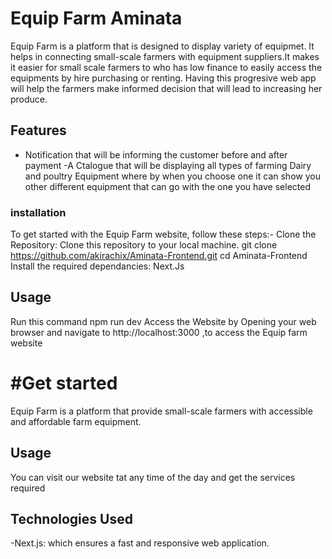 
# Equip Farm Aminata
Equip Farm is a platform that is designed to display variety of equipmet. It helps in connecting small-scale farmers with equipment suppliers.It makes it easier for small scale farmers to who has low finance to easily access the equipments by hire purchasing or renting. Having this progresive web app will help the farmers make informed decision that will lead to increasing her produce.


## Features
- Notification that will be informing the customer before and after payment
-A Ctalogue that will be displaying all types of farming Dairy and poultry Equipment where by when you choose one it can show you other different equipment that can go with the one you have selected






### installation


To get started with the Equip Farm website, follow these steps:-
Clone the Repository:
Clone this repository to your local machine.
git clone https://github.com/akirachix/Aminata-Frontend.git
cd Aminata-Frontend
Install the required dependancies:
Next.Js


## Usage
Run this command npm run dev
Access the Website by Opening your web browser and navigate to http://localhost:3000 ,to access the Equip farm website






# #Get started
Equip Farm is a platform that provide small-scale farmers with accessible and affordable farm equipment.


## Usage
You can visit our website tat any time of the day and get the services required


## Technologies Used
-Next.js: which ensures a fast and responsive web application.

